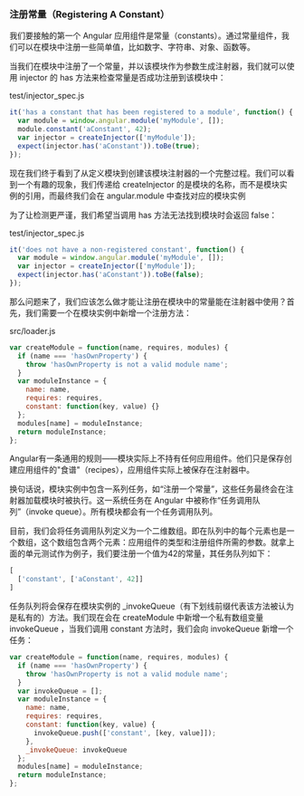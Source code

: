 ### 注册常量（Registering A Constant）

我们要接触的第一个 Angular 应用组件是常量（constants）。通过常量组件，我们可以在模块中注册一些简单值，比如数字、字符串、对象、函数等。

当我们在模块中注册了一个常量，并以该模块作为参数生成注射器，我们就可以使用 injector 的 has 方法来检查常量是否成功注册到该模块中：

test/injector\_spec.js

```js
it('has a constant that has been registered to a module', function() {
  var module = window.angular.module('myModule', []);
  module.constant('aConstant', 42);
  var injector = createInjector(['myModule']);
  expect(injector.has('aConstant')).toBe(true);
});
```

现在我们终于看到了从定义模块到创建该模块注射器的一个完整过程。我们可以看到一个有趣的现象，我们传递给 createInjector 的是模块的名称，而不是模块实例的引用，而最终我们会在 angular.module 中查找对应的模块实例

为了让检测更严谨，我们希望当调用 has 方法无法找到模块时会返回 false：

test/injector\_spec.js

```js
it('does not have a non-registered constant', function() {
  var module = window.angular.module('myModule', []);
  var injector = createInjector(['myModule']);
  expect(injector.has('aConstant')).toBe(false);
});
```

那么问题来了，我们应该怎么做才能让注册在模块中的常量能在注射器中使用？首先，我们需要一个在模块实例中新增一个注册方法：

src/loader.js

```js
var createModule = function(name, requires, modules) {
  if (name === 'hasOwnProperty') {
    throw 'hasOwnProperty is not a valid module name';
  }
  var moduleInstance = {
    name: name,
    requires: requires,
    constant: function(key, value) {}
  };
  modules[name] = moduleInstance;
  return moduleInstance;
};
```

Angular有一条通用的规则——模块实际上不持有任何应用组件。他们只是保存创建应用组件的"食谱"（recipes），应用组件实际上被保存在注射器中。

换句话说，模块实例中包含一系列任务，如“注册一个常量”，这些任务最终会在注射器加载模块时被执行。这一系统任务在 Angular 中被称作“任务调用队列”（invoke queue）。所有模块都会有一个任务调用队列。

目前，我们会将任务调用队列定义为一个二维数组。即在队列中的每个元素也是一个数组，这个数组包含两个元素：应用组件的类型和注册组件所需的参数。就拿上面的单元测试作为例子，我们要注册一个值为42的常量，其任务队列如下：

```js
[
  ['constant', ['aConstant', 42]]
]
```

任务队列将会保存在模块实例的 \_invokeQueue（有下划线前缀代表该方法被认为是私有的）方法。我们现在会在 createModule 中新增一个私有数组变量 invokeQueue ，当我们调用 constant 方法时，我们会向 invokeQueue 新增一个任务：

```js
var createModule = function(name, requires, modules) {
  if (name === 'hasOwnProperty') {
    throw 'hasOwnProperty is not a valid module name';
  }
  var invokeQueue = [];
  var moduleInstance = {
    name: name,
    requires: requires,
    constant: function(key, value) {
      invokeQueue.push(['constant', [key, value]]);
    },
    _invokeQueue: invokeQueue
  };
  modules[name] = moduleInstance;
  return moduleInstance;
};
```



